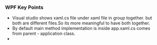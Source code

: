 ### WPF Key Points
* Visual studio shows xaml.cs file under xaml file in group together. but both are different files.So its more meaningful to have both together. 
*  By default main method implementation is inside app.xaml.cs comes from parent - application class.
*  